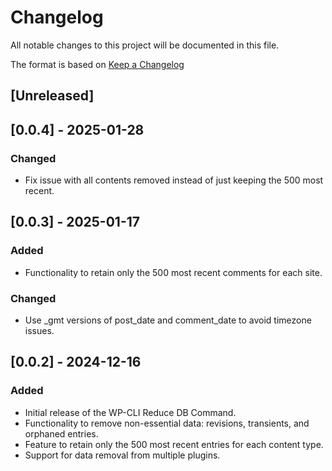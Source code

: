 # Changelog

All notable changes to this project will be documented in this file.

The format is based on [Keep a Changelog](https://keepachangelog.com/en/1.0.0/)

## [Unreleased]

## [0.0.4] - 2025-01-28
### Changed
- Fix issue with all contents removed instead of just keeping the 500 most recent.

## [0.0.3] - 2025-01-17
### Added
- Functionality to retain only the 500 most recent comments for each site.

### Changed
- Use _gmt versions of post_date and comment_date to avoid timezone issues.

## [0.0.2] - 2024-12-16
### Added
- Initial release of the WP-CLI Reduce DB Command.
- Functionality to remove non-essential data: revisions, transients, and orphaned entries.
- Feature to retain only the 500 most recent entries for each content type.
- Support for data removal from multiple plugins.
